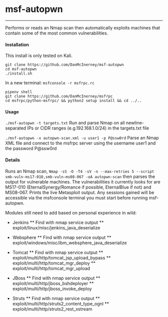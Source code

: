 # msf-autopwn
------
Performs or reads an Nmap scan then automatically exploits machines that contain some of the most common vulnerabilities.

#### Installation
This install is only tested on Kali.

```
git clone https://github.com/DanMcInerney/msf-autopwn
cd msf-autopwn
./install.sh
```
In a new terminal: ```msfconsole -r msfrpc.rc```
```
pipenv shell
git clone https://github.com/DanMcInerney/msfrpc
cd msfrpc/python-msfrpc/ && python2 setup install && cd ../..
```

#### Usage
```./msf-autopwn -t targets.txt```
Run and parse Nmap on all newline-separated IPs or CIDR ranges (e.g.192.168.1.0/24) in the targets.txt file

```./msf-autopwn -x autopwn-scan.xml -u user1 -p P@ssw0rd```
Parse an Nmap XML file and connect to the msfrpc server using the username user1 and the password P@ssw0rd

#### Details
Runs an Nmap scan, ```Nmap -sS -O -T4 -sV -n --max-retries 5 --script smb-vuln-ms17-010,smb-vuln-ms08-067 -oA autopwn-scan``` then parses the output for vulnerable machines. The vulnerabilities it currently looks for are MS17-010 (EternalSynergy/Romance if possible, EternalBlue if not) and MS08-067. Prints the live Metasploit output. Any sessions gained will be accessible via the msfconsole terminal you must start before running msf-autopwn.

Modules still need to add based on personal experience in wild:
* Jenkins
** Find with nmap service output
** exploit/linux/misc/jenkins_java_deserialize

* Websphere
** Find with nmap service output
** exploit/windows/misc/ibm_websphere_java_deserialize

* Tomcat
** Find with nmap service output
** exploit/multi/http/tomcat_jsp_upload_bypass
** exploit/multi/http/tomcat_mgr_deploy
** exploit/multi/http/tomcat_mgr_upload

* JBoss
** Find with nmap service output
** exploit/multi/http/jboss_bshdeployer
** exploit/multi/http/jboss_invoke_deploy

* Struts
** Find with nmap service output
** exploit/multi/http/struts2_content_type_ognl
** exploit/multi/http/struts2_rest_xstream

